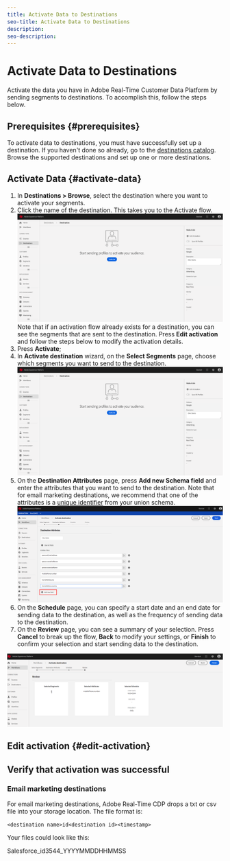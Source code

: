 ```yaml
---
title: Activate Data to Destinations
seo-title: Activate Data to Destinations
description: 
seo-description: 
---
```


# Activate Data to Destinations

Activate the data you have in Adobe Real-Time Customer Data Platform by sending segments to destinations. To accomplish this, follow the steps below.

## Prerequisites {#prerequisites}

To activate data to destinations, you must have successfully set up a destination. If you haven't done so already, go to the [destinations catalog](/help/rtcdp/destinations/destinations-catalog.md). Browse the supported destinations and set up one or more destinations.

## Activate Data {#activate-data}

1. In **Destinations > Browse**, select the destination where you want to activate your segments. 
2. Click the name of the destination. This takes you to the Activate flow.
    ![activate-flow](/help/rtcdp/destinations/assets/activate-flow.png)
    Note that if an activation flow already exists for a destination, you can see the segments that are sent to the destination. Press **Edit activation** and follow the steps below to modify the activation details.
3. Press **Activate**;
4. In **Activate destination** wizard, on the **Select Segments** page, choose which segments you want to send to the destination.
    ![segments-to-destination](/help/rtcdp/destinations/assets/activate-flow.png)
5. On the **Destination Attributes** page, press **Add new Schema field** and enter the attributes that you want to send to the destination.
   Note that for email marketing destinations, we recommend that one of the attributes is a [unique identifier](/help/rtcdp/destinations/email-marketing-destinations.md#identity) from your union schema.
   ![destination-attributes](/help/rtcdp/destinations/assets/destination-attributes.png)
6. On the **Schedule** page, you can specify a start date and an end date for sending data to the destination, as well as the frequency of sending data to the destination.
7. On the **Review** page, you can see a summary of your selection. Press **Cancel** to break up the flow, **Back** to modify your settings, or **Finish** to confirm your selection and start sending data to the destination.

![confirm-selection](/help/rtcdp/destinations/assets/confirm-selection.png)

## Edit activation {#edit-activation}

## Verify that activation was successful



### Email marketing destinations

For email marketing destinations, Adobe Real-Time CDP drops a txt or csv file into your storage location. The file format is:

```
<destination name>id<destination id><timestamp>
```

Your files could look like this:

Salesforce_id3544_YYYYMMDDHHMMSS

